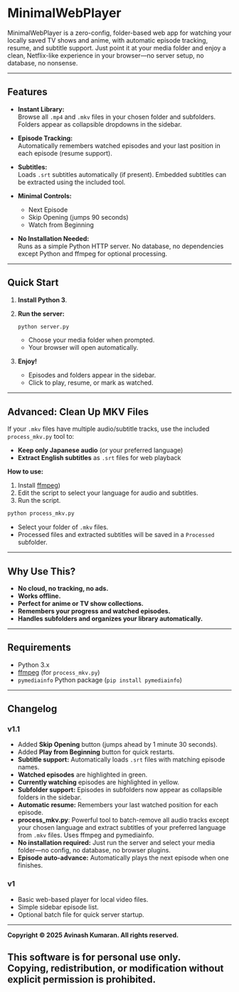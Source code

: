 # MinimalWebPlayer

MinimalWebPlayer is a zero-config, folder-based web app for watching your locally saved TV shows and anime, with automatic episode tracking, resume, and subtitle support. Just point it at your media folder and enjoy a clean, Netflix-like experience in your browser—no server setup, no database, no nonsense.

---

## Features

- **Instant Library:**  
  Browse all `.mp4` and `.mkv` files in your chosen folder and subfolders. Folders appear as collapsible dropdowns in the sidebar.

- **Episode Tracking:**  
  Automatically remembers watched episodes and your last position in each episode (resume support).

- **Subtitles:**  
  Loads `.srt` subtitles automatically (if present). Embedded subtitles can be extracted using the included tool.

- **Minimal Controls:**  
  - Next Episode  
  - Skip Opening (jumps 90 seconds)  
  - Watch from Beginning

- **No Installation Needed:**  
  Runs as a simple Python HTTP server. No database, no dependencies except Python and ffmpeg for optional processing.

---

## Quick Start

1. **Install Python 3**.
2. **Run the server:**
   ```sh
   python server.py
   ```
   - Choose your media folder when prompted.
   - Your browser will open automatically.

3. **Enjoy!**  
   - Episodes and folders appear in the sidebar.
   - Click to play, resume, or mark as watched.

---

## Advanced: Clean Up MKV Files

If your `.mkv` files have multiple audio/subtitle tracks, use the included `process_mkv.py` tool to:

- **Keep only Japanese audio** (or your preferred language)
- **Extract English subtitles** as `.srt` files for web playback

**How to use:**
1. Install [ffmpeg](https://ffmpeg.org/))
2. Edit the script to select your language for audio and subtitles. 
2. Run the script. 
```sh
python process_mkv.py
```
- Select your folder of `.mkv` files.
- Processed files and extracted subtitles will be saved in a `Processed` subfolder.

---

## Why Use This?

- **No cloud, no tracking, no ads.**
- **Works offline.**
- **Perfect for anime or TV show collections.**
- **Remembers your progress and watched episodes.**
- **Handles subfolders and organizes your library automatically.**

---

## Requirements

- Python 3.x
- [ffmpeg](https://ffmpeg.org/) (for `process_mkv.py`)
- `pymediainfo` Python package (`pip install pymediainfo`)

---

## Changelog

### v1.1
- Added **Skip Opening** button (jumps ahead by 1 minute 30 seconds).
- Added **Play from Beginning** button for quick restarts.
- **Subtitle support:** Automatically loads `.srt` files with matching episode names.
- **Watched episodes** are highlighted in green.
- **Currently watching** episodes are highlighted in yellow.
- **Subfolder support:** Episodes in subfolders now appear as collapsible folders in the sidebar.
- **Automatic resume:** Remembers your last watched position for each episode.
- **process_mkv.py**: Powerful tool to batch-remove all audio tracks except your chosen language and extract subtitles of your preferred language from `.mkv` files. Uses ffmpeg and pymediainfo.
- **No installation required:** Just run the server and select your media folder—no config, no database, no browser plugins.
- **Episode auto-advance:** Automatically plays the next episode when one finishes.

### v1
- Basic web-based player for local video files.
- Simple sidebar episode list.
- Optional batch file for quick server startup.

---
**Copyright © 2025 Avinash Kumaran. All rights reserved.**

This software is for personal use only.  
Copying, redistribution, or modification without explicit permission is prohibited.
---
